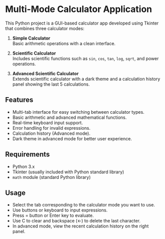 # Multi-Mode Calculator Application

This Python project is a GUI-based calculator app developed using Tkinter that combines three calculator modes:

1. **Simple Calculator**  
   Basic arithmetic operations with a clean interface.

2. **Scientific Calculator**  
   Includes scientific functions such as `sin`, `cos`, `tan`, `log`, `sqrt`, and power operations.

3. **Advanced Scientific Calculator**  
   Extends scientific calculator with a dark theme and a calculation history panel showing the last 5 calculations.

## Features

- Multi-tab interface for easy switching between calculator types.
- Basic arithmetic and advanced mathematical functions.
- Real-time keyboard input support.
- Error handling for invalid expressions.
- Calculation history (Advanced mode).
- Dark theme in advanced mode for better user experience.

## Requirements

- Python 3.x
- Tkinter (usually included with Python standard library)
- `math` module (standard Python library)

## Usage
- Select the tab corresponding to the calculator mode you want to use.
- Use buttons or keyboard to input expressions.
- Press = button or Enter key to evaluate.
- Use C to clear and backspace (←) to delete the last character.
- In advanced mode, view the recent calculation history on the right panel.
